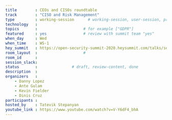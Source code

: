 ```yaml
---
title        : CEOs and CISOs roundtable
track        : "CISO and Risk Management"
type         : working-session      # working-session, user-session, product-session
technology   :
topics       :                    # for example ["GDPR"]
featured     : yes                # review with summit team "yes"
when_day     : Wed
when_time    : WS-1
hey_summit   : https://open-security-summit-2020.heysummit.com/talks/security-from-the-ceos-point-of-view/
room_layout  :                    #
room_id      :
session_slack: 
status       :               # draft, review-content, done
description  :
organizers   :
    - Danny Lopez
    - Ante Gulam
    - Kevin Fielder
    - Dinis Cruz
participants :
hosted_by    : Tatevik Stepanyan
youtube_link : https://www.youtube.com/watch?v=V-Y6dF4_bhA
---
```

